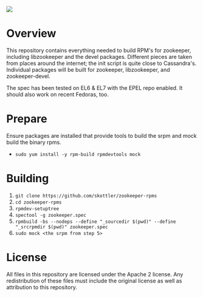<a href="https://copr.fedorainfracloud.org/coprs/extrepo/bigdata/package/zookeeper/"><img src="https://copr.fedorainfracloud.org/coprs/extrepo/bigdata/package/zookeeper/status_image/last_build.png" /></a>

# Overview
This repository contains everything needed to build RPM's for zookeeper, including libzookeeper and the devel packages. Different pieces are taken from places around the internet; the init script is quite close to Cassandra's. Individual packages will be built for zookeeper, libzookeeper, and zookeeper-devel.

The spec has been tested on EL6 & EL7 with the EPEL repo enabled.
It should also work on recent Fedoras, too.

# Prepare
Ensure packages are installed that provide tools to build the srpm and mock build the binary rpms.
- `sudo yum install -y rpm-build rpmdevtools mock`

# Building
1. `git clone https://github.com/skottler/zookeeper-rpms`
2. `cd zookeeper-rpms`
3. `rpmdev-setuptree`
4. `spectool -g zookeeper.spec`
5. `rpmbuild -bs --nodeps --define "_sourcedir $(pwd)" --define "_srcrpmdir $(pwd)" zookeeper.spec` 
6. `sudo mock <the srpm from step 5>`

# License
All files in this repository are licensed under the Apache 2 license. Any
redistribution of these files must include the original license as well as
attribution to this repository.
